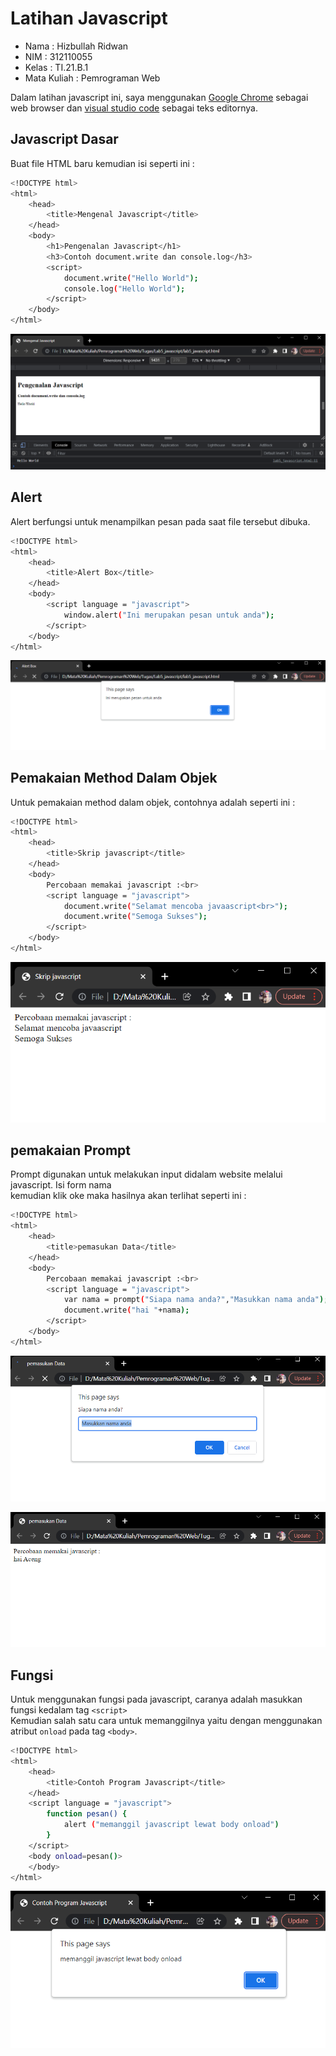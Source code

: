 # Latihan Javascript

* Nama          : Hizbullah Ridwan
* NIM           : 312110055
* Kelas         : TI.21.B.1
* Mata Kuliah   : Pemrograman Web

Dalam latihan javascript ini, saya menggunakan [Google Chrome](https://www.google.com/intl/id_id/chrome/) sebagai web browser dan [visual studio code](https://code.visualstudio.com/) sebagai teks editornya.       

## Javascript Dasar

Buat file HTML baru kemudian isi seperti ini :          

```bash
<!DOCTYPE html>
<html>
    <head>
        <title>Mengenal Javascript</title>
    </head>
    <body>
        <h1>Pengenalan Javascript</h1>
        <h3>Contoh document.write dan console.log</h3>
        <script>
            document.write("Hello World");
            console.log("Hello World");
        </script>
    </body>
</html>
```         

![Gambar 1](Screenshoots/Capture1.PNG)       

## Alert

Alert berfungsi untuk menampilkan pesan pada saat file tersebut dibuka.            


```bash
<!DOCTYPE html>
<html>
    <head>
        <title>Alert Box</title>
    </head>
    <body>
        <script language = "javascript">
            window.alert("Ini merupakan pesan untuk anda");
        </script>
    </body>
</html>
```         

![Gambar 2](Screenshoots/Capture2.PNG)       

## Pemakaian Method Dalam Objek

Untuk pemakaian method dalam objek, contohnya adalah seperti ini :         

```bash
<!DOCTYPE html>
<html>
    <head>
        <title>Skrip javascript</title>
    </head>
    <body>
        Percobaan memakai javascript :<br>
        <script language = "javascript">
            document.write("Selamat mencoba javaascript<br>");
            document.write("Semoga Sukses");
        </script>
    </body>
</html>
```         

![Gambar 3](Screenshoots/Capture3.PNG)        

## pemakaian Prompt

Prompt digunakan untuk melakukan input didalam website melalui javascript. Isi form nama       
kemudian klik oke maka hasilnya akan terlihat seperti ini :           

```bash
<!DOCTYPE html>
<html>
    <head>
        <title>pemasukan Data</title>
    </head>
    <body>
        Percobaan memakai javascript :<br>
        <script language = "javascript">
            var nama = prompt("Siapa nama anda?","Masukkan nama anda");
            document.write("hai "+nama);
        </script>
    </body>
</html>
```         

![Gambar 4](Screenshoots/Capture4.PNG)        

![Gambar 5](Screenshoots/Capture5.PNG)        

## Fungsi

Untuk menggunakan fungsi pada javascript, caranya adalah masukkan fungsi kedalam tag `<script>`          
Kemudian salah satu cara untuk memanggilnya yaitu dengan menggunakan atribut `onload` pada tag `<body>`.          

```bash
<!DOCTYPE html>
<html>
    <head>
        <title>Contoh Program Javascript</title>
    </head>
    <script language = "javascript">
        function pesan() {
            alert ("memanggil javascript lewat body onload")
        }
    </script>
    <body onload=pesan()>
    </body>
</html>
```         

![Gambar 6](Screenshoots/Capture6.PNG)        
